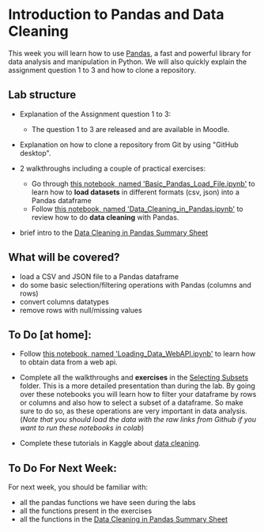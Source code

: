 # Introduction to Pandas and Data Cleaning
This week you will learn how to use [Pandas](https://pandas.pydata.org/), a fast and powerful library for data analysis and manipulation in Python.
We will also quickly explain the assignment question 1 to 3 and how to clone a repository. 

## Lab structure
- Explanation of the Assignment question 1 to 3: 
   - The question 1 to 3 are released and are available in Moodle. 
- Explanation on how to clone a repository from Git by using "GitHub desktop".
- 2 walkthroughs including a couple of practical exercises:
   - Go through [this notebook, named 'Basic_Pandas_Load_File.ipynb'](Basic_Pandas_Load_File.ipynb) to learn how to **load datasets** in different formats (csv, json) into a Pandas dataframe
   - Follow [this notebook, named 'Data_Cleaning_in_Pandas.ipynb'](Data_Cleaning_in_Pandas.ipynb) to review how to do **data cleaning** with Pandas.
   
- brief intro to the [Data Cleaning in Pandas Summary Sheet](DataCleaning%20in%20Pandas%20Summary.pdf)

## What will be covered?

- load a CSV and JSON file to a Pandas dataframe
- do some basic selection/filtering operations with Pandas (columns and rows)
- convert columns datatypes
- remove rows with null/missing values

## To Do [at home]:

- Follow [this notebook, named 'Loading_Data_WebAPI.ipynb'](Loading_Data_WebAPI.ipynb) to learn how to obtain data from a web api.

- Complete all the walkthroughs and **exercises** in the [Selecting Subsets](Selecting%20Subsets) folder. This is a more detailed presentation than during the lab. By going over these notebooks you will learn how to filter your dataframe by rows or columns and also how to select a subset of a dataframe. So make sure to do so, as these operations are very important in data analysis. (_Note that you should load the data with the raw links from Github if you want to run these notebooks in colab_)

- Complete these tutorials in Kaggle about [data cleaning](https://www.kaggle.com/rtatman/data-cleaning-challenge-handling-missing-values). 

## To Do For Next Week:
For next week, you should be familiar with:
- all the pandas functions we have seen during the labs 
- all the functions present in the exercises
- all the functions in the [Data Cleaning in Pandas Summary Sheet](DataCleaning%20in%20Pandas%20Summary.pdf)
